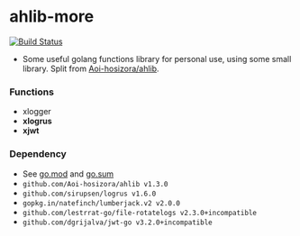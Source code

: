 # ahlib-more

[![Build Status](https://www.travis-ci.org/Aoi-hosizora/ahlib-more.svg?branch=master)](https://www.travis-ci.org/Aoi-hosizora/ahlib-more)

+ Some useful golang functions library for personal use, using some small library. Split from [Aoi-hosizora/ahlib](https://github.com/Aoi-hosizora/ahlib).

### Functions

+ xlogger
+ **xlogrus**
+ **xjwt**

### Dependency

+ See [go.mod](./go.mod) and [go.sum](./go.sum)
+ `github.com/Aoi-hosizora/ahlib v1.3.0`
+ `github.com/sirupsen/logrus v1.6.0`
+ `gopkg.in/natefinch/lumberjack.v2 v2.0.0`
+ `github.com/lestrrat-go/file-rotatelogs v2.3.0+incompatible`
+ `github.com/dgrijalva/jwt-go v3.2.0+incompatible`
